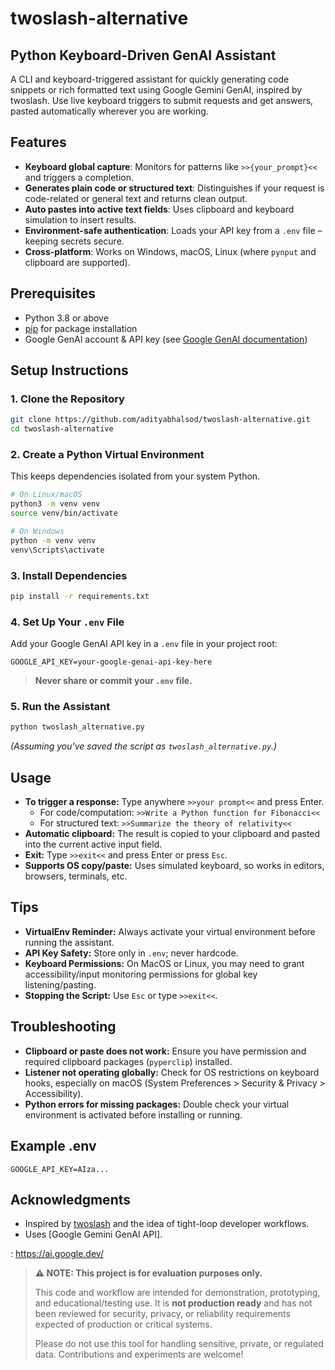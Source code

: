 # twoslash-alternative 
## Python Keyboard-Driven GenAI Assistant

A CLI and keyboard-triggered assistant for quickly generating code snippets or rich formatted text using Google Gemini GenAI, inspired by twoslash. Use live keyboard triggers to submit requests and get answers, pasted automatically wherever you are working.

## Features

- **Keyboard global capture**: Monitors for patterns like `>>{your_prompt}<<` and triggers a completion.
- **Generates plain code or structured text**: Distinguishes if your request is code-related or general text and returns clean output.
- **Auto pastes into active text fields**: Uses clipboard and keyboard simulation to insert results.
- **Environment-safe authentication**: Loads your API key from a `.env` file – keeping secrets secure.
- **Cross-platform**: Works on Windows, macOS, Linux (where `pynput` and clipboard are supported).


## Prerequisites

- Python 3.8 or above
- [pip](https://pip.pypa.io/) for package installation
- Google GenAI account \& API key (see [Google GenAI documentation](https://ai.google.dev/))


## Setup Instructions

### 1. Clone the Repository

```sh
git clone https://github.com/adityabhalsod/twoslash-alternative.git
cd twoslash-alternative
```


### 2. Create a Python Virtual Environment

This keeps dependencies isolated from your system Python.

```sh
# On Linux/macOS
python3 -m venv venv
source venv/bin/activate

# On Windows
python -m venv venv
venv\Scripts\activate
```


### 3. Install Dependencies

```sh
pip install -r requirements.txt
```

### 4. Set Up Your `.env` File

Add your Google GenAI API key in a `.env` file in your project root:

```
GOOGLE_API_KEY=your-google-genai-api-key-here
```

> **Never share or commit your `.env` file.**

### 5. Run the Assistant

```sh
python twoslash_alternative.py
```

*(Assuming you've saved the script as `twoslash_alternative.py`.)*

## Usage

- **To trigger a response:** Type anywhere `>>your prompt<<` and press Enter.
    - For code/computation: `>>Write a Python function for Fibonacci<<`
    - For structured text: `>>Summarize the theory of relativity<<`
- **Automatic clipboard:** The result is copied to your clipboard and pasted into the current active input field.
- **Exit:** Type `>>exit<<` and press Enter or press `Esc`.
- **Supports OS copy/paste:** Uses simulated keyboard, so works in editors, browsers, terminals, etc.


## Tips

- **VirtualEnv Reminder:** Always activate your virtual environment before running the assistant.
- **API Key Safety:** Store only in `.env`; never hardcode.
- **Keyboard Permissions:** On MacOS or Linux, you may need to grant accessibility/input monitoring permissions for global key listening/pasting.
- **Stopping the Script:** Use `Esc` or type `>>exit<<`.


## Troubleshooting

- **Clipboard or paste does not work:** Ensure you have permission and required clipboard packages (`pyperclip`) installed.
- **Listener not operating globally:** Check for OS restrictions on keyboard hooks, especially on macOS (System Preferences > Security \& Privacy > Accessibility).
- **Python errors for missing packages:** Double check your virtual environment is activated before installing or running.


## Example .env

```
GOOGLE_API_KEY=AIza...
```


## Acknowledgments

- Inspired by [twoslash](https://twoslash.dev/) and the idea of tight-loop developer workflows.
- Uses [Google Gemini GenAI API].

: https://ai.google.dev/


> **⚠️ NOTE: This project is for evaluation purposes only.**
>
> This code and workflow are intended for demonstration, prototyping, and educational/testing use. It is **not production ready** and has not been reviewed for security, privacy, or reliability requirements expected of production or critical systems.
>
> Please do not use this tool for handling sensitive, private, or regulated data. Contributions and experiments are welcome!
